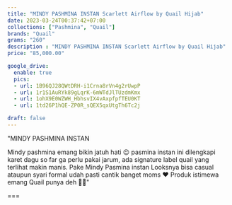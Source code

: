 ```yaml
---
title: "MINDY PASHMINA INSTAN Scarlett Airflow by Quail Hijab"
date: 2023-03-24T00:37:42+07:00
collections: ["Pashmina", "Quail"]
brands: "Quail"
grams: "260"
description : "MINDY PASHMINA INSTAN Scarlett Airflow by Quail Hijab"
price: "85,000.00"

google_drive:
  enable: true
  pics:
  - url: 1B96QJ28QWtDRH-i1Crna8rVn4g2rUwpP
  - url: 1r1S1AuRYk89gLqrK-6mWTdJlTUzdmKmx
  - url: 1ohX9E0WZWH_HbhsvIX4vAxpfpfTEU0KT
  - url: 1td26P1hQE-ZP0R_sQEX5qxUtgTh6Tc2j

draft: false
---
```


"MINDY PASHMINA INSTAN

Mindy pashmina emang bikin jatuh hati 😉 pasmina instan ini dilengkapi karet dagu so far ga perlu pakai jarum, ada signature label quail yang terlihat makin manis. Pake Mindy Pasmina instan Looksnya bisa casual ataupun syari formal udah pasti cantik banget moms ❤️ Produk istimewa emang Quail punya deh 🫶🏻"

===    
 
